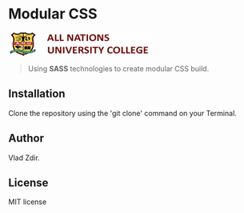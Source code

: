 # Modular CSS

![logo](https://github.com/vladyslavZ12/Zdir_V_ModularCSS/blob/main/images/eEdu_ANUC_logo.jpg)

> Using **SASS** technologies to create modular CSS build.

## Installation

Clone the repository using the 'git clone' command on your Terminal.

## Author

Vlad Zdir.

## License

MIT license
